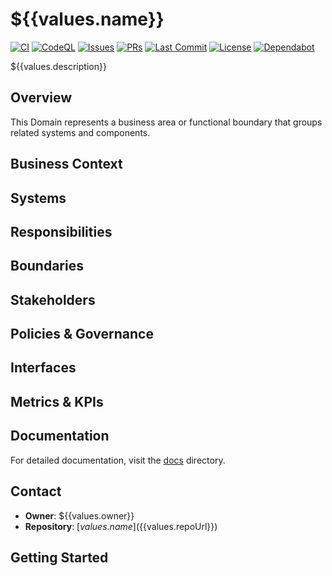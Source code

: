 # ${{values.name}}

<!-- Badges (dynamic using Backstage template variables) -->
<p align="left">
	<a href="https://github.com/${{values.github_organization}}/${{values.repo_name}}/actions/workflows/ci.yml"><img alt="CI" src="https://img.shields.io/github/actions/workflow/status/${{values.github_organization}}/${{values.repo_name}}/ci.yml?branch=main&label=CI&logo=github" /></a>
	<a href="https://github.com/${{values.github_organization}}/${{values.repo_name}}/security/code-scanning"><img alt="CodeQL" src="https://img.shields.io/github/actions/workflow/status/${{values.github_organization}}/${{values.repo_name}}/codeql.yml?branch=main&label=CodeQL&logo=github" /></a>
	<a href="https://github.com/${{values.github_organization}}/${{values.repo_name}}/issues"><img alt="Issues" src="https://img.shields.io/github/issues/${{values.github_organization}}/${{values.repo_name}}?logo=github" /></a>
	<a href="https://github.com/${{values.github_organization}}/${{values.repo_name}}/pulls"><img alt="PRs" src="https://img.shields.io/github/issues-pr/${{values.github_organization}}/${{values.repo_name}}?logo=github" /></a>
	<a href="https://github.com/${{values.github_organization}}/${{values.repo_name}}/commits/main"><img alt="Last Commit" src="https://img.shields.io/github/last-commit/${{values.github_organization}}/${{values.repo_name}}?logo=github" /></a>
	<a href="https://github.com/${{values.github_organization}}/${{values.repo_name}}/blob/main/LICENSE"><img alt="License" src="https://img.shields.io/github/license/${{values.github_organization}}/${{values.repo_name}}" /></a>
	<a href="https://github.com/${{values.github_organization}}/${{values.repo_name}}/network/dependencies"><img alt="Dependabot" src="https://img.shields.io/badge/Dependabot-enabled-success?logo=dependabot" /></a>
</p>

${{values.description}}

## Overview

This Domain represents a business area or functional boundary that groups related systems and components.

## Business Context

<!-- Describe the business purpose and scope of this domain -->

## Systems

<!-- List the main systems that belong to this domain -->

## Responsibilities

<!-- Define what this domain is responsible for -->

## Boundaries

<!-- Define what is included and excluded from this domain -->

## Stakeholders

<!-- List business and technical stakeholders for this domain -->

## Policies & Governance

<!-- Document domain-specific policies, compliance requirements, etc. -->

## Interfaces

<!-- Document how this domain interacts with other domains -->

## Metrics & KPIs

<!-- Add business and technical metrics relevant to this domain -->

## Documentation

For detailed documentation, visit the [docs](./docs) directory.

## Contact

- **Owner**: ${{values.owner}}
- **Repository**: [${{values.name}}](${{values.repoUrl}})

## Getting Started

<!-- Add instructions for teams who need to work within this domain -->
